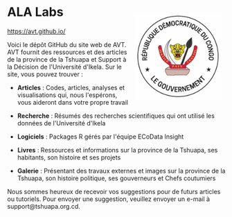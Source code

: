 # ALA Labs <a href="https://avt.github.io/"><img src="gouv_rdc.jpeg" class="rounded" align="right" style="margin: 20px 10px 20px 10px;" height="200"/></a>

<https://avt.github.io/>

Voici le dépôt GitHub du site web de AVT. AVT fournit des ressources et des articles de la province de la Tshuapa et Support à la Décision de l'Université d'Ikela. Sur le site, vous pouvez trouver :

-   **Articles** : Codes, articles, analyses et visualisations qui, nous l'espérons, vous aideront dans votre propre travail

-   **Recherche** : Résumés des recherches scientifiques qui ont utilisé les données de l'Université d'Ikela

-   **Logiciels** : Packages R gérés par l'équipe ECoData Insight

-   **Livres** : Ressources et informations sur la province de la Tshuapa, ses habitants, son histoire et ses projets

-   **Galerie** : Présentant des travaux externes et images sur la province de la Tshuapa, son histoire politique, ses gouverneurs et Chefs coutumiers

Nous sommes heureux de recevoir vos suggestions pour de futurs articles ou tutoriels. Pour envoyer une suggestion, veuillez envoyer un e-mail à support\@tshuapa.org.cd.
